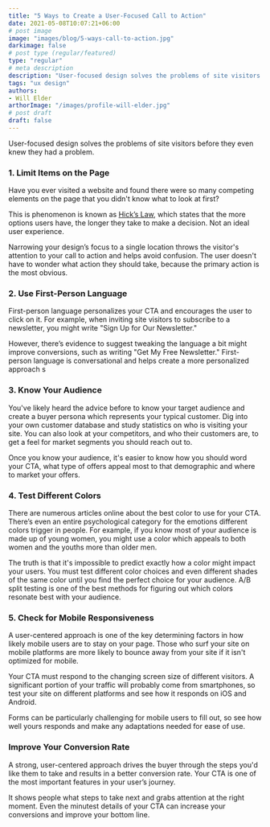 ```yaml
---
title: "5 Ways to Create a User-Focused Call to Action"
date: 2021-05-08T10:07:21+06:00
# post image
image: "images/blog/5-ways-call-to-action.jpg"
darkimage: false
# post type (regular/featured)
type: "regular"
# meta description
description: "User-focused design solves the problems of site visitors before they even knew they had a problem."
tags: "ux design"
authors:
- Will Elder
arthorImage: "/images/profile-will-elder.jpg"
# post draft
draft: false
---
```


User-focused design solves the problems of site visitors before they even knew they had a problem.

### 1. Limit Items on the Page

Have you ever visited a website and found there were so many competing elements on the page that you didn't know what to look at first?

This is phenomenon is known as [Hick’s Law](https://www.interaction-design.org/literature/article/hick-s-law-making-the-choice-easier-for-users), which states that the more options users have, the longer they take to make a decision. Not an ideal user experience.

Narrowing your design’s focus to a single location throws the visitor's attention to your call to action and helps avoid confusion. The user doesn't have to wonder what action they should take, because the primary action is the most obvious.

### 2. Use First-Person Language

First-person language personalizes your CTA and encourages the user to click on it. For example, when inviting site visitors to subscribe to a newsletter, you might write "Sign Up for Our Newsletter."

However, there’s evidence to suggest tweaking the language a bit might improve conversions, such as writing "Get My Free Newsletter." First-person language is conversational and helps create a more personalized approach
s
### 3. Know Your Audience

You've likely heard the advice before to know your target audience and create a buyer persona which represents your typical customer. Dig into your own customer database and study statistics on who is visiting your site. You can also look at your competitors, and who their customers are, to get a feel for market segments you should reach out to.

Once you know your audience, it's easier to know how you should word your CTA, what type of offers appeal most to that demographic and where to market your offers.

### 4. Test Different Colors

There are numerous articles online about the best color to use for your CTA. There’s even an entire psychological category for the emotions different colors trigger in people. For example, if you know most of your audience is made up of young women, you might use a color which appeals to both women and the youths more than older men.

The truth is that it's impossible to predict exactly how a color might impact your users. You must test different color choices and even different shades of the same color until you find the perfect choice for your audience. A/B split testing is one of the best methods for figuring out which colors resonate best with your audience.

### 5. Check for Mobile Responsiveness

A user-centered approach is one of the key determining factors in how likely mobile users are to stay on your page. Those who surf your site on mobile platforms are more likely to bounce away from your site if it isn't optimized for mobile.

Your CTA must respond to the changing screen size of different visitors. A significant portion of your traffic will probably come from smartphones, so test your site on different platforms and see how it responds on iOS and Android.

Forms can be particularly challenging for mobile users to fill out, so see how well yours responds and make any adaptations needed for ease of use.

### Improve Your Conversion Rate

A strong, user-centered approach drives the buyer through the steps you'd like them to take and results in a better conversion rate. Your CTA is one of the most important features in your user’s journey.

It shows people what steps to take next and grabs attention at the right moment. Even the minutest details of your CTA can increase your conversions and improve your bottom line.